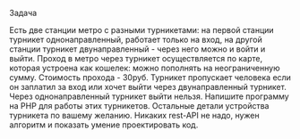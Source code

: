 Задача

Есть две станции метро с разными турникетами: на первой станции турникет однонаправленный, работает только на вход, на другой станции турникет двунаправленный - через него можно и войти и выйти. Проход в метро через турникет осуществляется по карте, которая устроена как кошелек: можно пополнять на неограниченную сумму. Стоимость прохода - 30руб. Турникет пропускает человека если он заплатил за вход или хочет выйти через двунаправленный турникет. Через однонаправленный турникет выйти нельзя. Напишите программу на PHP для работы этих турникетов. Остальные детали устройства турникета по вашему желанию. Никаких rest-API не надо, нужен алгоритм и показать умение проектировать код.